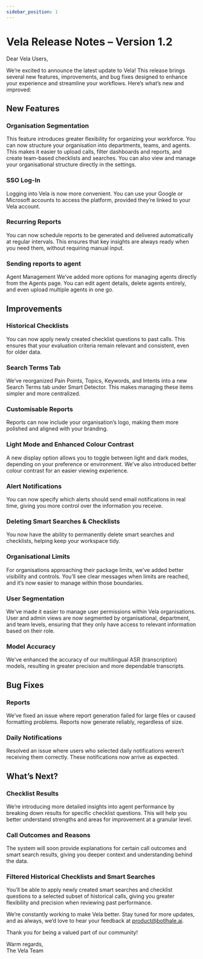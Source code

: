 ```yaml
---
sidebar_position: 1
---
```


# Vela Release Notes – Version 1.2

Dear Vela Users,

We’re excited to announce the latest update to Vela! This release brings several new features, improvements, and bug fixes designed to enhance your experience and streamline your workflows. Here’s what’s new and improved:

## New Features

### Organisation Segmentation
This feature introduces greater flexibility for organizing your workforce. You can now structure your organisation into departments, teams, and agents. This makes it easier to upload calls, filter dashboards and reports, and create team-based checklists and searches. You can also view and manage your organisational structure directly in the settings.

### SSO Log-In
Logging into Vela is now more convenient. You can use your Google or Microsoft accounts to access the platform, provided they’re linked to your Vela account.

### Recurring Reports
You can now schedule reports to be generated and delivered automatically at regular intervals. This ensures that key insights are always ready when you need them, without requiring manual input.

### Sending reports to agent
Agent Management
We’ve added more options for managing agents directly from the Agents page. You can edit agent details, delete agents entirely, and even upload multiple agents in one go.

## Improvements

### Historical Checklists
You can now apply newly created checklist questions to past calls. This ensures that your evaluation criteria remain relevant and consistent, even for older data.

### Search Terms Tab
We’ve reorganized Pain Points, Topics, Keywords, and Intents into a new Search Terms tab under Smart Detector. This makes managing these items simpler and more centralized.

### Customisable Reports
Reports can now include your organisation’s logo, making them more polished and aligned with your branding.

### Light Mode and Enhanced Colour Contrast
A new display option allows you to toggle between light and dark modes, depending on your preference or environment. We’ve also introduced better colour contrast for an easier viewing experience.

### Alert Notifications
You can now specify which alerts should send email notifications in real time, giving you more control over the information you receive.

### Deleting Smart Searches & Checklists
You now have the ability to permanently delete smart searches and checklists, helping keep your workspace tidy.

### Organisational Limits
For organisations approaching their package limits, we’ve added better visibility and controls. You’ll see clear messages when limits are reached, and it’s now easier to manage within those boundaries.

### User Segmentation
We've made it easier to manage user permissions within Vela organisations. User and admin views are now segmented by organisational, department, and team levels, ensuring that they only have access to relevant information based on their role.

### Model Accuracy
We've enhanced the accuracy of our multilingual ASR (transcription) models, resulting in greater precision and more dependable transcripts.

## Bug Fixes

### Reports
We’ve fixed an issue where report generation failed for large files or caused formatting problems. Reports now generate reliably, regardless of size.

### Daily Notifications
Resolved an issue where users who selected daily notifications weren’t receiving them correctly. These notifications now arrive as expected.

## What’s Next?

### Checklist Results
We’re introducing more detailed insights into agent performance by breaking down results for specific checklist questions. This will help you better understand strengths and areas for improvement at a granular level.

### Call Outcomes and Reasons
The system will soon provide explanations for certain call outcomes and smart search results, giving you deeper context and understanding behind the data.

### Filtered Historical Checklists and Smart Searches
You’ll be able to apply newly created smart searches and checklist questions to a selected subset of historical calls, giving you greater flexibility and precision when reviewing past performance.

We’re constantly working to make Vela better. Stay tuned for more updates, and as always, we’d love to hear your feedback at product@botlhale.ai.

Thank you for being a valued part of our community!

Warm regards,  
The Vela Team